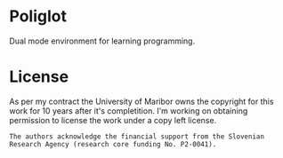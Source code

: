 # Poliglot

Dual mode environment for learning programming.

# License

As per my contract the University of Maribor owns the copyright for this work for 10 years after it's completition. I'm working on obtaining permission to license the work under a copy left license.

    The authors acknowledge the financial support from the Slovenian Research Agency (research core funding No. P2-0041).
